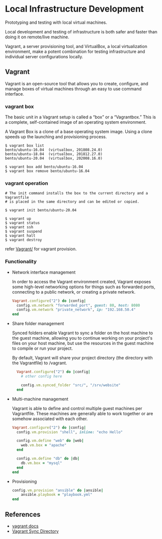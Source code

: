 # Local Infrastructure Development

Prototyping and testing with local virtual machines.

Local development and testing of infrastructure is both safer and faster than
doing it on remote/live machine.

Vagrant, a server provisioning tool, and VirtualBox, a local virtualization
environment, make a potent combination for testing infrastructure and
individual server configurations locally.

## Vagrant

Vagrant is an open-source tool that allows you to create, configure, and
manage boxes of virtual machines through an easy to use command interface.

### vagrant box

The basic unit in a Vagrant setup is called a “box” or a “Vagrantbox.”
This is a complete, self-contained image of an operating system environment.

A Vagrant Box is a clone of a base operating system image. Using a clone
speeds up the launching and provisioning process.

```shell
$ vagrant box list
bento/ubuntu-16.04  (virtualbox, 201808.24.0)
bento/ubuntu-18.04  (virtualbox, 201812.27.0)
bento/ubuntu-20.04  (virtualbox, 202008.16.0)

$ vagrant box add bento/ubuntu-16.04
$ vagrant box remove bento/ubuntu-16.04
```

### vagrant operation

```shell
# The init command installs the box to the current directory and a Vagrantfile
# is placed in the same directory and can be edited or copied.

$ vagrant init bento/ubuntu-20.04

$ vagrant up
$ vagrant status
$ vagrant ssh
$ vagrant suspend
$ vagrant halt
$ vagrant destroy
```

refer [Vagrant/](./code) for vagrant provision.

### Functionality

* Network interface management

  In order to access the Vagrant environment created, Vagrant exposes some
  high-level networking options for things such as forwarded ports, connecting
  to a public network, or creating a private network.

  ```ruby
  Vagrant.configure("2") do |config|
    config.vm.network "forwarded_port", guest: 80, host: 8080
    config.vm.network "private_network", ip: "192.168.50.4"
  end
  ```

* Share folder management

  Synced folders enable Vagrant to sync a folder on the host machine to the
  guest machine, allowing you to continue working on your project's files on
  your host machine, but use the resources in the guest machine to compile or
  run your project.

  By default, Vagrant will share your project directory (the directory with the
  Vagrantfile) to /vagrant.

  ```ruby
    Vagrant.configure("2") do |config|
      # other config here

      config.vm.synced_folder "src/", "/srv/website"
    end
  ```

* Multi-machine management

  Vagrant is able to define and control multiple guest machines per
  Vagrantfile. These machines are generally able to work together or are
  somehow associated with each other.

  ```ruby
  Vagrant.configure("2") do |config|
    config.vm.provision "shell", inline: "echo Hello"

    config.vm.define "web" do |web|
      web.vm.box = "apache"
    end

    config.vm.define "db" do |db|
      db.vm.box = "mysql"
    end
  end
  ```

* Provisioning

  ```ruby
  config.vm.provision "ansible" do |ansible|
      ansible.playbook = "playbook.yml"
  end
  ```

## References

* [vagrant docs](https://www.vagrantup.com/docs/)
* [Vagrant Sync Directory](https://www.vagrantup.com/docs/synced-folders/basic_usage)